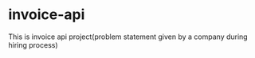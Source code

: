 # invoice-api
This is invoice api project(problem statement given by a company during hiring process)
